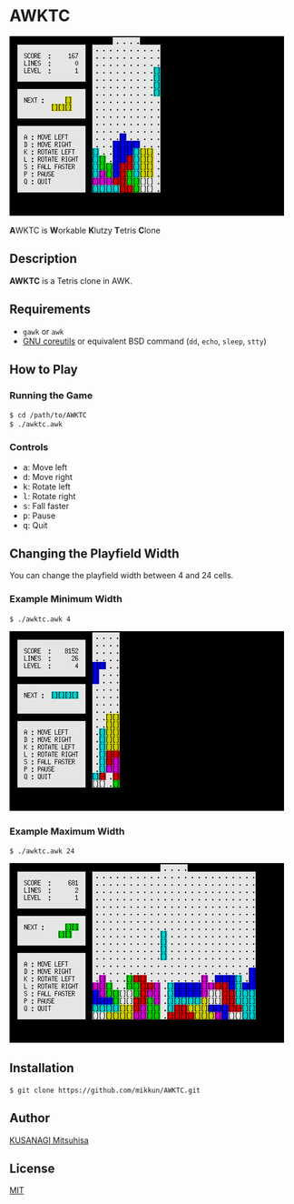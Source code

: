 AWKTC
=====

![Screenshot (width: 10)](./md-images/screenshot-width10.png)

**A**WKTC is **W**orkable **K**lutzy **T**etris **C**lone

Description
-----------

**AWKTC** is a Tetris clone in AWK.

Requirements
------------

* `gawk` or `awk`
* [GNU coreutils](https://www.gnu.org/software/coreutils/) or equivalent BSD command (`dd`, `echo`, `sleep`, `stty`)

How to Play
-----------

### Running the Game ###

``` shellsession
$ cd /path/to/AWKTC
$ ./awktc.awk
```

### Controls ###

* <kbd>a</kbd>: Move left
* <kbd>d</kbd>: Move right
* <kbd>k</kbd>: Rotate left
* <kbd>l</kbd>: Rotate right
* <kbd>s</kbd>: Fall faster
* <kbd>p</kbd>: Pause
* <kbd>q</kbd>: Quit

Changing the Playfield Width
----------------------------

You can change the playfield width between 4 and 24 cells.

### Example Minimum Width ###

``` shellsession
$ ./awktc.awk 4
```

![Screenshot (width: 4)](./md-images/screenshot-width04.png)

### Example Maximum Width ###

``` shellsession
$ ./awktc.awk 24
```

![Screenshot (width: 24)](./md-images/screenshot-width24.png)

Installation
------------

``` shellsession
$ git clone https://github.com/mikkun/AWKTC.git
```

Author
------

[KUSANAGI Mitsuhisa](https://github.com/mikkun)

License
-------

[MIT](./LICENSE)
